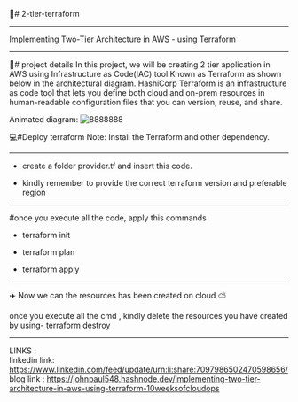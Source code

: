 🚀# 2-tier-terraform <br>
*******
<c>Implementing Two-Tier Architecture in AWS -  using Terraform</c>
********
📕# project details 
In this project, we will be creating 2 tier application in AWS using Infrastructure as Code(IAC) tool Known as Terraform as shown below in the architectural diagram. HashiCorp Terraform is an infrastructure as code tool that lets you define both cloud and on-prem resources in human-readable configuration files that you can version, reuse, and share.

Animated diagram:
![8888888](https://github.com/JOHNPAUL548/2-tier-terraform/assets/133748987/ec80eaa6-3f85-473e-8a87-95356a686389)


💻#Deploy terraform
Note: Install the Terraform and other dependency.   <br>
*****
* create a folder provider.tf and insert this code.  <br>

* kindly remember to provide the correct terraform version and preferable region

****** 
#once you execute all the code, apply this commands

* terraform init  <br>

* terraform plan  <br>

* terraform apply  <br>
*******
✈️ Now we can the resources has been created on cloud ⛅

once you execute all the cmd , kindly delete the resources you have created by using-  terraform destroy
*******
LINKS :   <br>
linkedin link: https://www.linkedin.com/feed/update/urn:li:share:7097986502470598656/  <br>
blog link : https://johnpaul548.hashnode.dev/implementing-two-tier-architecture-in-aws-using-terraform-10weeksofcloudops


